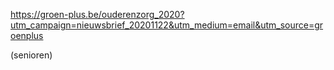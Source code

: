 <https://groen-plus.be/ouderenzorg_2020?utm_campaign=nieuwsbrief_20201122&utm_medium=email&utm_source=groenplus>

(senioren)
